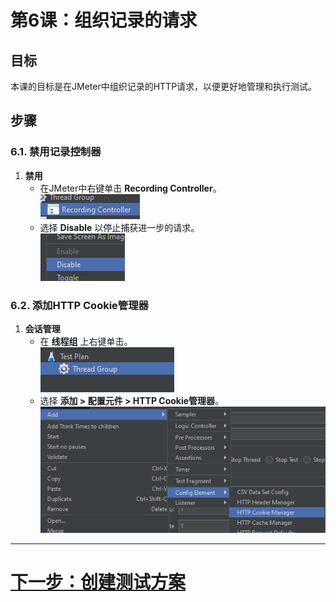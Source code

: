# 第6课：组织记录的请求

## 目标
本课的目标是在JMeter中组织记录的HTTP请求，以便更好地管理和执行测试。

## 步骤

### 6.1. 禁用记录控制器
1. **禁用**
   - 在JMeter中右键单击 **Recording Controller**。
     <br>![recording-controller-button.png](../../../srcs/jmeter/recording-controller-button.png)
   - 选择 **Disable** 以停止捕获进一步的请求。
     <br>![disable-element.png](../../../srcs/jmeter/disable-element.png)
### 6.2. 添加HTTP Cookie管理器
1. **会话管理**
   - 在 **线程组** 上右键单击。
     <br>![thread-group-icon.png](../../../srcs/jmeter/thread-group-icon.png)
   - 选择 **添加 > 配置元件 > HTTP Cookie管理器**。
     <br>![new-http-cookie-manager-button.png](../../../srcs/jmeter/new-http-cookie-manager-button.png)

---    

# [下一步：创建测试方案](creating-a-test-scenario.md)